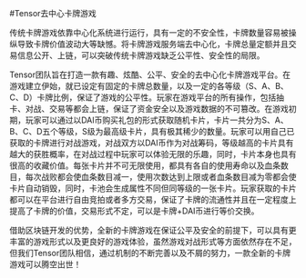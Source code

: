 #Tensor去中心卡牌游戏

传统卡牌游戏依靠中心化系统进行运行，具有一定的不安全性，卡牌数量容易被操纵导致卡牌价值波动大等缺憾。将卡牌游戏服务端去中心化，卡牌总量定额并且交易信息公开、上链，可以突破传统卡牌游戏缺乏公平性、安全性的局限。

Tensor团队旨在打造一款有趣、炫酷、公平、安全的去中心化卡牌游戏平台。在游戏建立伊始，就已设定有固定的卡牌总数量，以及一定的各等级（S、A、B、C、D）卡牌比例，保证了游戏的公平性。玩家在游戏平台的所有操作，包括抽卡、对战、交易等都会上链，保证了资金安全以及游戏数据的不可篡改。在游戏初期，玩家可以通过以DAI币购买礼包的形式获取随机卡片，卡片一共分为S、A、B、C、D五个等级，S级为最高级卡片，具有极其稀少的数量。玩家可以用自己已获取的卡牌进行对战游戏，对战双方以DAI币作为对战筹码，等级越高的卡片具有越大的获胜概率，在对战过程中玩家可以体验无限的乐趣，同时，卡片本身也具有很高的收藏价值。每张卡片并不可无限使用，都具有各自的使用寿命以及血条数目，每次战败都会使血条数目减一，使用次数达到上限或者血条数目减为零都会使卡片自动销毁，同时，卡池会生成属性不同但同等级的一张卡片。玩家获取的卡片都可以在平台进行自由竞拍或者多方交易，保证了卡牌的流通性并且在一定程度上提高了卡牌的价值，交易形式不定，可以是卡牌+DAI币进行等价交换。

借助区块链开发的优势，全新的卡牌游戏在保证公平及安全的前提下，可以具有更丰富的游戏形式以及更良好的游戏体验，虽然游戏对战形式等方面依然存在不足，但我们Tensor团队相信，通过机制的不断完善以及不屑的努力，一款全新的卡牌游戏可以腾空出世！
